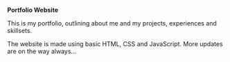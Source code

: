 **Portfolio Website**

This is my portfolio, outlining about me and my projects, experiences and skillsets. 

The website is made using basic HTML, CSS and JavaScript.
More updates are on the way always...
